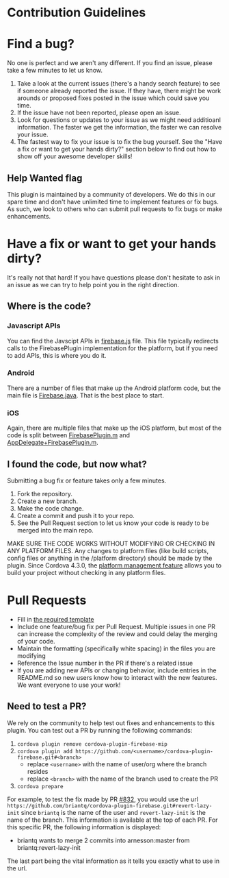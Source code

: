 # Contribution Guidelines

# Find a bug?

No one is perfect and we aren't any different.  If you find an issue, please take a few minutes to let us know.  

1. Take a look at the current issues (there's a handy search feature) to see if someone already reported the issue.  If they have, there might be work arounds or proposed fixes posted in the issue which could save you time.
2. If the issue have not been reported, please open an issue.
3. Look for questions or updates to your issue as we might need additioanl information.  The faster we get the information, the faster we can resolve your issue.
4. The fastest way to fix your issue is to fix the bug yourself.  See the "Have a fix or want to get your hands dirty?" section below to find out how to show off your awesome developer skills!

## Help Wanted flag

This plugin is maintained by a community of developers.  We do this in our spare time and don't have unlimited time to implement features or fix bugs.  As such, we look to others who can submit pull requests to fix bugs or make enhancements.

# Have a fix or want to get your hands dirty?

It's really not that hard!  If you have questions please don't hesitate to ask in an issue as we can try to help point you in the right direction. 

## Where is the code?

### Javascript APIs

You can find the Javscipt APIs in [firebase.js](www/firebase.js) file. This file typically redirects calls to the FirebasePlugin implementation for the platform, but if you need to add APIs, this is where you do it.

### Android

There are a number of files that make up the Android platform code, but the main file is [Firebase.java](src/android/FirebasePlugin.java).  That is the best place to start.

### iOS

Again, there are multiple files that make up the iOS platform, but most of the code is split between [FirebasePlugin.m](src/ios/FirebasePlugin.m) and [AppDelegate+FirebasePlugin.m](src/ios/AppDelegate+FirebasePlugin.m).

## I found the code, but now what?

Submitting a bug fix or feature takes only a few minutes.

1. Fork the repository.
2. Create a new branch.
3. Make the code change.
4. Create a commit and push it to your repo.
5. See the Pull Request section to let us know your code is ready to be merged into the main repo.

MAKE SURE THE CODE WORKS WITHOUT MODIFYING OR CHECKING IN ANY PLATFORM FILES.  Any changes to platform files (like build scripts, config files or anything in the /platform directory) should be made by the plugin.  Since Cordova 4.3.0, the [platform management feature](https://cordova.apache.org/docs/en/latest/platform_plugin_versioning_ref/) allows you to build your project without checking in any platform files.  

# Pull Requests

* Fill in [the required template](PULL_REQUEST_TEMPLATE.md)
* Include one feature/bug fix per Pull Request.  Multiple issues in one PR can increase the complexity of the review and could delay the merging of your code.
* Maintain the formatting (specifically white spacing) in the files you are modifying
* Reference the Issue number in the PR if there's a related issue
* If you are adding new APIs or changing behavior, include entries in the README.md so new users know how to interact with the new features.  We want everyone to use your work!

## Need to test a PR?
We rely on the community to help test out fixes and enhancements to this plugin. You can test out a PR by running the following commands:
1. `cordova plugin remove cordova-plugin-firebase-mip`
2. `cordova plugin add https://github.com/<username>/cordova-plugin-firebase.git#<branch>`
   * replace `<username>` with the name of user/org where the branch resides
   * replace `<branch>` with the name of the branch used to create the PR
3. `cordova prepare`

For example, to test the fix made by PR [#832](https://github.com/arnesson/cordova-plugin-firebase/pull/832#issuecomment-420386486), you would use the url `https://github.com/briantq/cordova-plugin-firebase.git#revert-lazy-init` since `briantq` is the name of the user and `revert-lazy-init` is the name of the branch.  This information is available at the top of each PR.  For this specific PR, the following information is displayed:
* briantq wants to merge 2 commits into arnesson:master from briantq:revert-lazy-init

The last part being the vital information as it tells you exactly what to use in the url.

